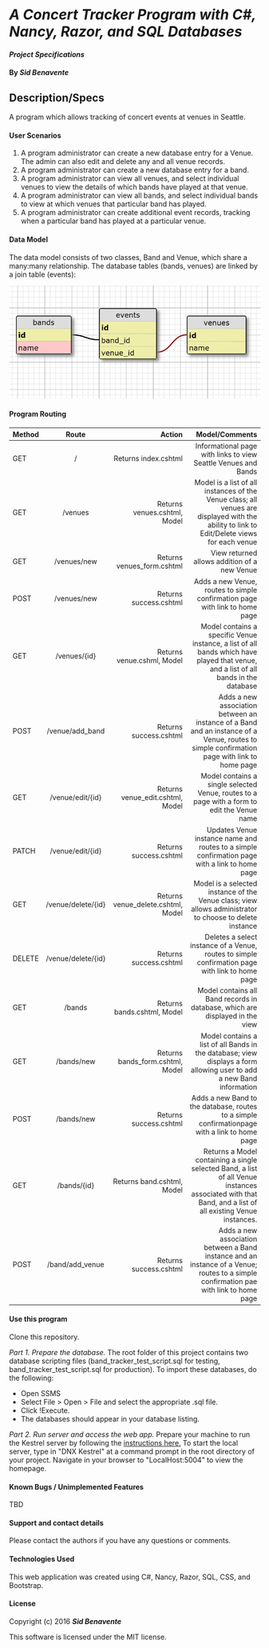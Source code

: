 # _A Concert Tracker Program with C#, Nancy, Razor, and SQL Databases_

#### _Project Specifications_

#### By _**Sid Benavente**_

## Description/Specs

A program which allows tracking of concert events at venues in Seattle.

#### User Scenarios
1. A program administrator can create a new database entry for a Venue. The admin can also edit and delete any and all venue records.
2. A program administrator can create a new database entry for a band.
3. A program administrator can view all venues, and select individual venues to view the details of which bands have played at that venue.
4. A program administrator can view all bands, and select individual bands to view at which venues that particular band has played.
5. A program administrator can create additional event records, tracking when a particular band has played at a particular venue.

#### Data Model
The data model consists of two classes, Band and Venue, which share a many:many relationship. The database tables (bands, venues) are linked by a join table (events):

![ERD](/Content/Images/model.PNG)

#### Program Routing

| Method       | Route           | Action  | Model/Comments |
| ------------- |:-------------:| -----:| -----:|
|GET| /| Returns index.cshtml | Informational page with links to view Seattle Venues and Bands |
|GET|/venues | Returns venues.cshtml, Model | Model is a list of all instances of the Venue class; all venues are displayed with the ability to link to Edit/Delete views for each venue |
|GET| /venues/new | Returns venues_form.cshtml| View returned allows addition of a new Venue |
|POST| /venues/new | Returns success.cshtml| Adds a new Venue, routes to simple confirmation page with link to home page |
|GET| /venues/{id}| Returns venue.cshml, Model | Model contains a specific Venue instance, a list of all bands which have played that venue, and a list of all bands in the database |
|POST| /venue/add_band| Returns success.cshtml |  Adds a new association between an instance of a Band and an instance of a Venue, routes to simple confirmation page with link to home page |
|GET| /venue/edit/{id}| Returns venue_edit.cshtml, Model| Model contains a single selected Venue, routes to a page with a form to edit the Venue name|
|PATCH| /venue/edit/{id}| Returns success.cshtml | Updates Venue instance name and routes to a simple confirmation page with a link to home page |
|GET|/venue/delete/{id} | Returns venue_delete.cshtml, Model | Model is a selected instance of the Venue class; view allows administrator to choose to delete instance |
|DELETE|/venue/delete/{id} | Returns success.cshtml| Deletes a select instance of a Venue, routes to simple confirmation page with link to home page|
|GET| /bands | Returns bands.cshtml, Model| Model contains all Band records in database, which are displayed in the view
|GET| /bands/new | Returns bands_form.cshtml, Model| Model contains a list of all Bands in the database; view displays a form allowing user to add a new Band information |
|POST| /bands/new|Returns success.cshtml | Adds a new Band to the database, routes to a simple confirmationpage with a link to home page |
|GET| /bands/{id}| Returns band.cshtml, Model |  Returns a Model containing a single selected Band, a list of all Venue instances associated with that Band, and a list of all existing Venue instances. |
|POST| /band/add_venue| Returns success.cshtml| Adds a new association between a Band instance and an instance of a Venue; routes to a simple confirmation pae with link to home page|

#### Use this program
Clone this repository.

_*Part 1. Prepare the database.*_
The root folder of this project contains two database scripting files (band_tracker_test_script.sql for testing, band_tracker_test_script.sql for production). To import these databases, do the following:
* Open SSMS
* Select File > Open > File and select the appropriate .sql file.
* Click !Execute.
* The databases should appear in your database listing.

_*Part 2. Run server and access the web app.*_
Prepare your machine to run the Kestrel server by following the [instructions here.](https://www.learnhowtoprogram.com/c/getting-started-with-c/installing-c)
To start the local server, type in "DNX Kestrel" at a command prompt in the root directory of your project. Navigate in your browser to "LocalHost:5004" to view the homepage.

#### Known Bugs / Unimplemented Features
TBD

#### Support and contact details
Please contact the authors if you have any questions or comments.

#### Technologies Used
This web application was created using C#, Nancy, Razor, SQL, CSS, and Bootstrap.

#### License
Copyright (c) 2016 _**Sid Benavente**_

This software is licensed under the MIT license.
